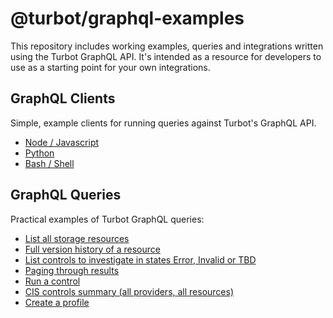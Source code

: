 # @turbot/graphql-examples

This repository includes working examples, queries and integrations written using the
Turbot GraphQL API. It's intended as a resource for developers to use as a starting
point for your own integrations.


## GraphQL Clients

Simple, example clients for running queries against Turbot's GraphQL API.

* [Node / Javascript](./graphql/clients/node/README.md)
* [Python](./graphql/clients/python/README.md)
* [Bash / Shell](./graphql/clients/shell/README.md)


## GraphQL Queries

Practical examples of Turbot GraphQL queries:

* [List all storage resources](graphql/queries/turbot/storage_resources.graphql)
* [Full version history of a resource](graphql/queries/turbot/resource_history.graphql)
* [List controls to investigate in states Error, Invalid or TBD](graphql/queries/turbot/controls_to_investigate.graphql)
* [Paging through results](./graphql/queries/paging.graphql)
* [Run a control](graphql/queries/turbot/run_control.graphql)
* [CIS controls summary (all providers, all resources)](graphql/queries/turbot/cis_controls_summary.graphql)
* [Create a profile](graphql/queries/turbot/create_profile.graphql)
